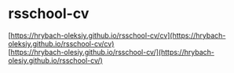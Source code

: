 # rsschool-cv
[https://hrybach-oleksiy.github.io/rsschool-cv/cv](https://hrybach-oleksiy.github.io/rsschool-cv/cv)  
[https://hrybach-olesiy.github.io/rsschool-cv/](https://hrybach-olesiy.github.io/rsschool-cv/)

